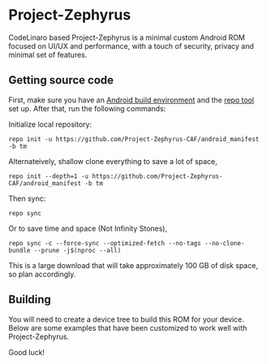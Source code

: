 # Project-Zephyrus

CodeLinaro based Project-Zephyrus is a minimal custom Android ROM focused on UI/UX and performance, with a touch of security, privacy and minimal set of features.

## Getting source code

First, make sure you have an [Android build environment](https://source.android.com/setup/build/initializing) and the [repo tool](https://source.android.com/setup/build/downloading) set up. After that, run the following commands:

Initialize local repository:
```
repo init -u https://github.com/Project-Zephyrus-CAF/android_manifest -b tm
```
Alternateively, shallow clone everything to save a lot of space,
```
repo init --depth=1 -u https://github.com/Project-Zephyrus-CAF/android_manifest -b tm
```

Then sync:
```
repo sync
```

Or to save time and space (Not Infinity Stones),
```
repo sync -c --force-sync --optimized-fetch --no-tags --no-clone-bundle --prune -j$(nproc --all)
```

This is a large download that will take approximately 100 GB of disk space, so plan accordingly.

## Building

You will need to create a device tree to build this ROM for your device. Below are some examples that have been customized to work well with Project-Zephyrus.

Good luck!
